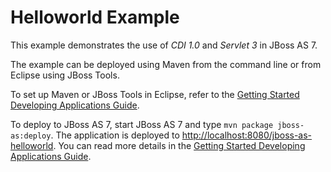 Helloworld Example
==================

This example demonstrates the use of *CDI 1.0* and *Servlet 3* in JBoss AS 7.

The example can be deployed using Maven from the command line or from Eclipse using
JBoss Tools.

To set up Maven or JBoss Tools in Eclipse, refer to the 
<a href="https://docs.jboss.org/author/display/AS71/Getting+Started+Developing+Applications+Guide" title="Getting Started Developing Applications Guide">Getting Started Developing Applications Guide</a>.

To deploy to JBoss AS 7, start JBoss AS 7 and type `mvn package jboss-as:deploy`.
The application is deployed to <http://localhost:8080/jboss-as-helloworld>. You
can read more details in the 
<a href="https://docs.jboss.org/author/display/AS71/Getting+Started+Developing+Applications+Guide" title="Getting Started Developing Applications Guide">Getting Started Developing Applications Guide</a>.